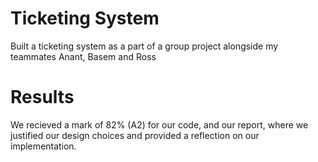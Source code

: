 # Ticketing System
Built a ticketing system as a part of a group project alongside my teammates Anant, Basem and Ross <br>

# Results
We recieved a mark of 82% (A2) for our code, and our report, where we justified our design choices and provided a reflection on our implementation.
